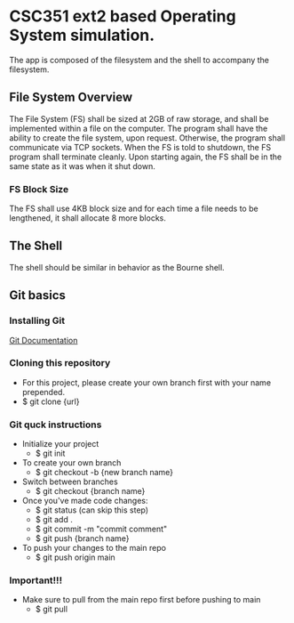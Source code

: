 # CSC351 ext2 based Operating System simulation.
The app is composed of the filesystem and the shell to accompany the filesystem.

## File System Overview
The File System (FS) shall be sized at 2GB of raw storage, and shall be implemented within a file on the computer.
The program shall have the ability to create the file system, upon request. Otherwise, the program shall communicate via TCP sockets.
When the FS is told to shutdown, the FS program shall terminate cleanly. Upon starting again, the FS shall be in the same state as it was when it shut down.

### FS Block Size
The FS shall use 4KB block size and for each time a file needs to be lengthened, it shall allocate 8 more blocks.

## The Shell
The shell should be similar in behavior as the Bourne shell.

## Git basics
### Installing Git
[Git Documentation](https://git-scm.com/docs)

### Cloning this repository
- For this project, please create your own branch first with your name prepended.
- $ git clone {url}

### Git quck instructions
- Initialize your project
    - $ git init
- To create your own branch
    - $ git checkout -b {new branch name}
- Switch between branches
    - $ git checkout {branch name}
- Once you've made code changes:
    - $ git status (can skip this step)
    - $ git add .
    - $ git commit -m "commit comment"
    - $ git push {branch name}
- To push your changes to the main repo
    - $ git push origin main

### Important!!!
- Make sure to pull from the main repo first before pushing to main
    - $ git pull
